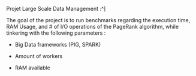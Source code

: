 Projet Large Scale Data Management :^]

The goal of the project is to run benchmarks regarding the execution time, RAM Usage, and # of I/O operations of the PageRank algorithm, while tinkering 
with the following parameters :

- Big Data frameworks (PIG, SPARK)

- Amount of workers

- RAM available